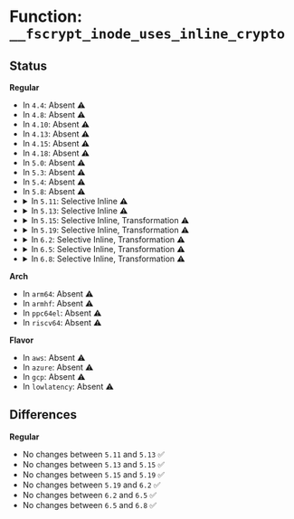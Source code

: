 # Function: <code>__fscrypt_inode_uses_inline_crypto</code>

## Status
<b>Regular</b>
<ul>
<li>
In <code>4.4</code>: Absent ⚠️
</li>
<li>
In <code>4.8</code>: Absent ⚠️
</li>
<li>
In <code>4.10</code>: Absent ⚠️
</li>
<li>
In <code>4.13</code>: Absent ⚠️
</li>
<li>
In <code>4.15</code>: Absent ⚠️
</li>
<li>
In <code>4.18</code>: Absent ⚠️
</li>
<li>
In <code>5.0</code>: Absent ⚠️
</li>
<li>
In <code>5.3</code>: Absent ⚠️
</li>
<li>
In <code>5.4</code>: Absent ⚠️
</li>
<li>
In <code>5.8</code>: Absent ⚠️
</li>
<li>
<details>
<summary>In <code>5.11</code>: Selective Inline ⚠️</summary>

```c
bool __fscrypt_inode_uses_inline_crypto(const struct inode *inode);
```

**Collision:** Unique Global

**Inline:** Selective

**Transformation:** False

**Instances:**

```
In fs/crypto/inline_crypt.c (ffffffff813a72cc)
Location: fs/crypto/inline_crypt.c:206
Inline: True
Inline callers:
  - fs/crypto/inline_crypt.c:fscrypt_mergeable_bio
Direct callers:
  - fs/buffer.c:end_buffer_async_read_io
  - fs/crypto/bio.c:fscrypt_zeroout_range
  - fs/ext4/inode.c:__ext4_block_zero_page_range
  - fs/ext4/inode.c:ext4_block_write_begin
  - fs/ext4/page-io.c:ext4_bio_write_page
  - fs/ext4/readpage.c:ext4_mpage_readpages
```
**Symbols:**

```
ffffffff813a7190-ffffffff813a71a6: __fscrypt_inode_uses_inline_crypto (STB_GLOBAL)
```
</details>
</li>
<li>
<details>
<summary>In <code>5.13</code>: Selective Inline ⚠️</summary>

```c
bool __fscrypt_inode_uses_inline_crypto(const struct inode *inode);
```

**Collision:** Unique Global

**Inline:** Selective

**Transformation:** False

**Instances:**

```
In fs/crypto/inline_crypt.c (ffffffff813ae32d)
Location: fs/crypto/inline_crypt.c:206
Inline: True
Inline callers:
  - fs/crypto/inline_crypt.c:fscrypt_mergeable_bio
Direct callers:
  - fs/buffer.c:end_buffer_async_read_io
  - fs/crypto/bio.c:fscrypt_zeroout_range
  - fs/ext4/inode.c:__ext4_block_zero_page_range
  - fs/ext4/inode.c:ext4_block_write_begin
  - fs/ext4/page-io.c:ext4_bio_write_page
  - fs/ext4/readpage.c:ext4_mpage_readpages
```
**Symbols:**

```
ffffffff813ae1f0-ffffffff813ae206: __fscrypt_inode_uses_inline_crypto (STB_GLOBAL)
```
</details>
</li>
<li>
<details>
<summary>In <code>5.15</code>: Selective Inline, Transformation ⚠️</summary>

```c
bool __fscrypt_inode_uses_inline_crypto(const struct inode *inode);
```

**Collision:** Unique Global

**Inline:** Selective

**Transformation:** True

**Instances:**

```
In fs/crypto/inline_crypt.c (ffffffff813fdfb9)
Location: fs/crypto/inline_crypt.c:206
Inline: True
Inline callers:
  - fs/crypto/inline_crypt.c:fscrypt_mergeable_bio
Direct callers:
  - fs/buffer.c:end_buffer_async_read_io
  - fs/crypto/bio.c:fscrypt_zeroout_range
  - fs/ext4/inode.c:__ext4_block_zero_page_range
  - fs/ext4/inode.c:ext4_block_write_begin
  - fs/ext4/page-io.c:ext4_bio_write_page
  - fs/ext4/readpage.c:ext4_mpage_readpages
```
**Symbols:**

```
ffffffff81cc6ae2-ffffffff81cc6b02: __fscrypt_inode_uses_inline_crypto.cold (STB_LOCAL)
ffffffff813fde60-ffffffff813fde7c: __fscrypt_inode_uses_inline_crypto (STB_GLOBAL)
```
</details>
</li>
<li>
<details>
<summary>In <code>5.19</code>: Selective Inline, Transformation ⚠️</summary>

```c
bool __fscrypt_inode_uses_inline_crypto(const struct inode *inode);
```

**Collision:** Unique Global

**Inline:** Selective

**Transformation:** True

**Instances:**

```
In fs/crypto/inline_crypt.c (ffffffff814717cb)
Location: fs/crypto/inline_crypt.c:238
Inline: True
Inline callers:
  - fs/crypto/inline_crypt.c:fscrypt_dio_supported
  - fs/crypto/inline_crypt.c:fscrypt_mergeable_bio
  - fs/crypto/inline_crypt.c:fscrypt_set_bio_crypt_ctx
Direct callers:
  - fs/buffer.c:end_buffer_async_read_io
  - fs/crypto/bio.c:fscrypt_zeroout_range
  - fs/ext4/inode.c:__ext4_block_zero_page_range
  - fs/ext4/inode.c:ext4_block_write_begin
  - fs/ext4/page-io.c:ext4_bio_write_page
  - fs/ext4/readpage.c:ext4_mpage_readpages
```
**Symbols:**

```
ffffffff81e78fd9-ffffffff81e79003: __fscrypt_inode_uses_inline_crypto.cold (STB_LOCAL)
ffffffff81471730-ffffffff81471756: __fscrypt_inode_uses_inline_crypto (STB_GLOBAL)
```
</details>
</li>
<li>
<details>
<summary>In <code>6.2</code>: Selective Inline, Transformation ⚠️</summary>

```c
bool __fscrypt_inode_uses_inline_crypto(const struct inode *inode);
```

**Collision:** Unique Global

**Inline:** Selective

**Transformation:** True

**Instances:**

```
In fs/crypto/inline_crypt.c (ffffffff81503586)
Location: fs/crypto/inline_crypt.c:229
Inline: True
Inline callers:
  - fs/crypto/inline_crypt.c:fscrypt_mergeable_bio
  - fs/crypto/inline_crypt.c:fscrypt_set_bio_crypt_ctx
Direct callers:
  - fs/buffer.c:end_buffer_async_read_io
  - fs/crypto/bio.c:fscrypt_zeroout_range
  - fs/ext4/inode.c:__ext4_block_zero_page_range
  - fs/ext4/inode.c:ext4_block_write_begin
  - fs/ext4/page-io.c:ext4_bio_write_page
  - fs/ext4/readpage.c:ext4_mpage_readpages
```
**Symbols:**

```
ffffffff8206a8d7-ffffffff8206a901: __fscrypt_inode_uses_inline_crypto.cold (STB_LOCAL)
ffffffff81503260-ffffffff81503286: __fscrypt_inode_uses_inline_crypto (STB_GLOBAL)
```
</details>
</li>
<li>
<details>
<summary>In <code>6.5</code>: Selective Inline, Transformation ⚠️</summary>

```c
bool __fscrypt_inode_uses_inline_crypto(const struct inode *inode);
```

**Collision:** Unique Global

**Inline:** Selective

**Transformation:** True

**Instances:**

```
In fs/crypto/inline_crypt.c (ffffffff8153ae36)
Location: fs/crypto/inline_crypt.c:229
Inline: True
Inline callers:
  - fs/crypto/inline_crypt.c:fscrypt_mergeable_bio
  - fs/crypto/inline_crypt.c:fscrypt_set_bio_crypt_ctx
Direct callers:
  - fs/buffer.c:end_buffer_async_read_io
  - fs/crypto/bio.c:fscrypt_zeroout_range
  - fs/ext4/inode.c:__ext4_block_zero_page_range
  - fs/ext4/inode.c:ext4_block_write_begin
  - fs/ext4/page-io.c:ext4_bio_write_folio
  - fs/ext4/readpage.c:ext4_mpage_readpages
```
**Symbols:**

```
ffffffff820ea718-ffffffff820ea742: __fscrypt_inode_uses_inline_crypto.cold (STB_LOCAL)
ffffffff8153ab10-ffffffff8153ab36: __fscrypt_inode_uses_inline_crypto (STB_GLOBAL)
```
</details>
</li>
<li>
<details>
<summary>In <code>6.8</code>: Selective Inline, Transformation ⚠️</summary>

```c
bool __fscrypt_inode_uses_inline_crypto(const struct inode *inode);
```

**Collision:** Unique Global

**Inline:** Selective

**Transformation:** True

**Instances:**

```
In fs/crypto/inline_crypt.c (ffffffff81570156)
Location: fs/crypto/inline_crypt.c:229
Inline: True
Inline callers:
  - fs/crypto/inline_crypt.c:fscrypt_mergeable_bio
  - fs/crypto/inline_crypt.c:fscrypt_set_bio_crypt_ctx
Direct callers:
  - fs/buffer.c:end_buffer_async_read_io
  - fs/crypto/bio.c:fscrypt_zeroout_range
  - fs/ext4/inode.c:__ext4_block_zero_page_range
  - fs/ext4/inode.c:ext4_block_write_begin
  - fs/ext4/page-io.c:ext4_bio_write_folio
  - fs/ext4/readpage.c:ext4_mpage_readpages
```
**Symbols:**

```
ffffffff821c73e2-ffffffff821c740c: __fscrypt_inode_uses_inline_crypto.cold (STB_LOCAL)
ffffffff8156fcd0-ffffffff8156fcf6: __fscrypt_inode_uses_inline_crypto (STB_GLOBAL)
```
</details>
</li>
</ul>
<b>Arch</b>
<ul>
<li>
In <code>arm64</code>: Absent ⚠️
</li>
<li>
In <code>armhf</code>: Absent ⚠️
</li>
<li>
In <code>ppc64el</code>: Absent ⚠️
</li>
<li>
In <code>riscv64</code>: Absent ⚠️
</li>
</ul>
<b>Flavor</b>
<ul>
<li>
In <code>aws</code>: Absent ⚠️
</li>
<li>
In <code>azure</code>: Absent ⚠️
</li>
<li>
In <code>gcp</code>: Absent ⚠️
</li>
<li>
In <code>lowlatency</code>: Absent ⚠️
</li>
</ul>

## Differences
<b>Regular</b>
<ul>
<li>
No changes between <code>5.11</code> and <code>5.13</code> ✅
</li>
<li>
No changes between <code>5.13</code> and <code>5.15</code> ✅
</li>
<li>
No changes between <code>5.15</code> and <code>5.19</code> ✅
</li>
<li>
No changes between <code>5.19</code> and <code>6.2</code> ✅
</li>
<li>
No changes between <code>6.2</code> and <code>6.5</code> ✅
</li>
<li>
No changes between <code>6.5</code> and <code>6.8</code> ✅
</li>
</ul>
